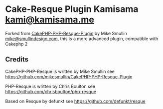 Cake-Resque Plugin Kamisama <kami@kamisama.me>
============
Forked from [CakePHP-PHP-Resque-Plugin](https://github.com/mikesmullin/CakePHP-PHP-Resque-Plugin) by Mike Smullin <mike@smullindesign.com>, this is a more advanced plugin, compatible with Cakephp 2


Credits
------------

CakePHP-PHP-Resque is written by Mike Smullin see https://github.com/mikesmullin/CakePHP-PHP-Resque-Plugin

PHP-Resque is written by Chris Boulton see https://github.com/chrisboulton/php-resque

Based on Resque by defunkt see https://github.com/defunkt/resque
